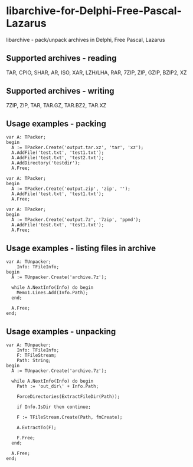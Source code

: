 # libarchive-for-Delphi-Free-Pascal-Lazarus
libarchive - pack/unpack archives in Delphi, Free Pascal, Lazarus

## Supported archives - reading

TAR, CPIO, SHAR, AR, ISO, XAR, LZH/LHA, RAR, 7ZIP, ZIP, GZIP, BZIP2, XZ

## Supported archives - writing

7ZIP, ZIP, TAR, TAR.GZ, TAR.BZ2, TAR.XZ

## Usage examples - packing
```
var A: TPacker;
begin
  A := TPacker.Create('output.tar.xz', 'tar', 'xz');
  A.AddFile('test.txt', 'test1.txt');
  A.AddFile('test.txt', 'test2.txt');
  A.AddDirectory('testdir');
  A.Free;
```

```
var A: TPacker;
begin
  A := TPacker.Create('output.zip', 'zip', '');
  A.AddFile('test.txt', 'test1.txt');
  A.Free;
```


```
var A: TPacker;
begin
  A := TPacker.Create('output.7z', '7zip', 'ppmd');
  A.AddFile('test.txt', 'test1.txt');
  A.Free;
```

## Usage examples - listing files in archive
```
var A: TUnpacker;
    Info: TFileInfo;
begin
  A := TUnpacker.Create('archive.7z');

  while A.NextInfo(Info) do begin
    Memo1.Lines.Add(Info.Path);
  end;

  A.Free;
end;
```

## Usage examples - unpacking
```
var A: TUnpacker;
    Info: TFileInfo;
    F: TFileStream;
    Path: String;
begin
  A := TUnpacker.Create('archive.7z');

  while A.NextInfo(Info) do begin
    Path := 'out_dir\' + Info.Path;

    ForceDirectories(ExtractFileDir(Path));

    if Info.IsDir then continue;

    F := TFileStream.Create(Path, fmCreate);

    A.ExtractTo(F);

    F.Free;
  end;

  A.Free;
end;
```
